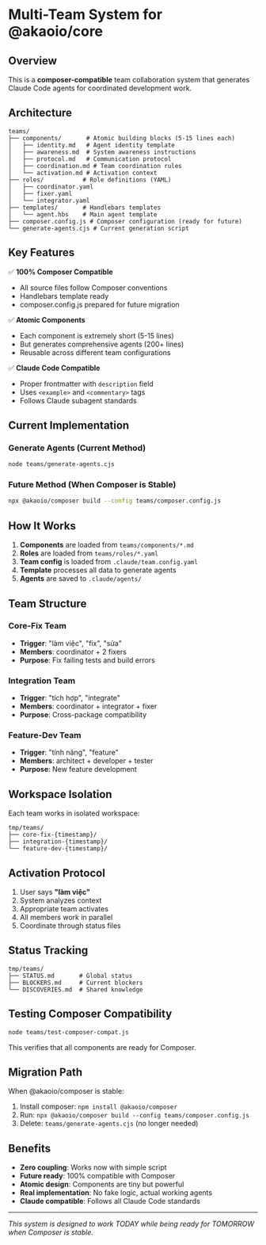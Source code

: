 # Multi-Team System for @akaoio/core

## Overview
This is a **composer-compatible** team collaboration system that generates Claude Code agents for coordinated development work.

## Architecture

```
teams/
├── components/       # Atomic building blocks (5-15 lines each)
│   ├── identity.md   # Agent identity template
│   ├── awareness.md  # System awareness instructions
│   ├── protocol.md   # Communication protocol
│   ├── coordination.md # Team coordination rules
│   └── activation.md # Activation context
├── roles/           # Role definitions (YAML)
│   ├── coordinator.yaml
│   ├── fixer.yaml
│   └── integrator.yaml
├── templates/       # Handlebars templates
│   └── agent.hbs    # Main agent template
├── composer.config.js # Composer configuration (ready for future)
└── generate-agents.cjs # Current generation script
```

## Key Features

✅ **100% Composer Compatible**
- All source files follow Composer conventions
- Handlebars template ready
- composer.config.js prepared for future migration

✅ **Atomic Components**
- Each component is extremely short (5-15 lines)
- But generates comprehensive agents (200+ lines)
- Reusable across different team configurations

✅ **Claude Code Compatible**
- Proper frontmatter with `description` field
- Uses `<example>` and `<commentary>` tags
- Follows Claude subagent standards

## Current Implementation

### Generate Agents (Current Method)
```bash
node teams/generate-agents.cjs
```

### Future Method (When Composer is Stable)
```bash
npx @akaoio/composer build --config teams/composer.config.js
```

## How It Works

1. **Components** are loaded from `teams/components/*.md`
2. **Roles** are loaded from `teams/roles/*.yaml`
3. **Team config** is loaded from `.claude/team.config.yaml`
4. **Template** processes all data to generate agents
5. **Agents** are saved to `.claude/agents/`

## Team Structure

### Core-Fix Team
- **Trigger**: "làm việc", "fix", "sửa"
- **Members**: coordinator + 2 fixers
- **Purpose**: Fix failing tests and build errors

### Integration Team
- **Trigger**: "tích hợp", "integrate"
- **Members**: coordinator + integrator + fixer
- **Purpose**: Cross-package compatibility

### Feature-Dev Team
- **Trigger**: "tính năng", "feature"
- **Members**: architect + developer + tester
- **Purpose**: New feature development

## Workspace Isolation

Each team works in isolated workspace:
```
tmp/teams/
├── core-fix-{timestamp}/
├── integration-{timestamp}/
└── feature-dev-{timestamp}/
```

## Activation Protocol

1. User says **"làm việc"**
2. System analyzes context
3. Appropriate team activates
4. All members work in parallel
5. Coordinate through status files

## Status Tracking

```
tmp/teams/
├── STATUS.md       # Global status
├── BLOCKERS.md     # Current blockers
└── DISCOVERIES.md  # Shared knowledge
```

## Testing Composer Compatibility

```bash
node teams/test-composer-compat.js
```

This verifies that all components are ready for Composer.

## Migration Path

When @akaoio/composer is stable:

1. Install composer: `npm install @akaoio/composer`
2. Run: `npx @akaoio/composer build --config teams/composer.config.js`
3. Delete: `teams/generate-agents.cjs` (no longer needed)

## Benefits

- **Zero coupling**: Works now with simple script
- **Future ready**: 100% compatible with Composer
- **Atomic design**: Components are tiny but powerful
- **Real implementation**: No fake logic, actual working agents
- **Claude compatible**: Follows all Claude Code standards

---

*This system is designed to work TODAY while being ready for TOMORROW when Composer is stable.*